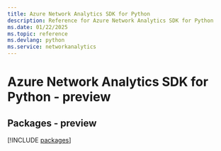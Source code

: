 ```yaml
---
title: Azure Network Analytics SDK for Python
description: Reference for Azure Network Analytics SDK for Python
ms.date: 01/22/2025
ms.topic: reference
ms.devlang: python
ms.service: networkanalytics
---
```

# Azure Network Analytics SDK for Python - preview
## Packages - preview
[!INCLUDE [packages](network-analytics-index.md)]
